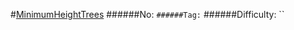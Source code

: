 #[MinimumHeightTrees](https://leetcode.com/problems/minimum-height-trees/)
######No: ``
######Tag: ``
######Difficulty: ``
